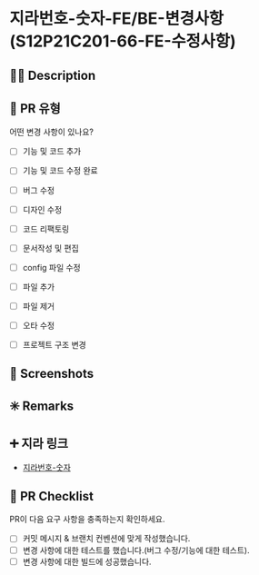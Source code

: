 # 지라번호-숫자-FE/BE-변경사항 (S12P21C201-66-FE-수정사항)


## 🤷‍♂️ Description
<!-- 기능을 설명해주세요. -->


## 🔎 PR 유형
어떤 변경 사항이 있나요?

- [ ] 기능 및 코드 추가
- [ ] 기능 및 코드 수정 완료
- [ ] 버그 수정
- [ ] 디자인 수정
- [ ] 코드 리팩토링
- [ ] 문서작성 및 편집
- [ ] config 파일 수정
- [ ] 파일 추가
- [ ] 파일 제거
- [ ] 오타 수정
- [ ] 프로젝트 구조 변경


## 📸 Screenshots
<!-- 필요한 경우 사진을 남겨주세요. -->


## ✳️ Remarks
<!-- 비고란으로 Optional 입니다. 필요시 수정해주세요. -->


## ➕ 지라 링크
- [지라번호-숫자](지라주소)


## 🧐 PR Checklist
PR이 다음 요구 사항을 충족하는지 확인하세요.

- [ ] 커밋 메시지 & 브랜치 컨벤션에 맞게 작성했습니다.
- [ ] 변경 사항에 대한 테스트를 했습니다.(버그 수정/기능에 대한 테스트).
- [ ] 변경 사항에 대한 빌드에 성공했습니다.